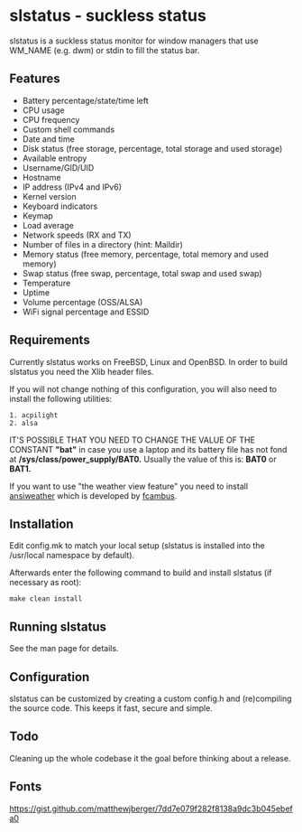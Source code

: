 **slstatus - suckless status**
==========================
slstatus is a suckless status monitor for window managers that use WM_NAME
(e.g. dwm) or stdin to fill the status bar.


**Features**
--------
- Battery percentage/state/time left
- CPU usage
- CPU frequency
- Custom shell commands
- Date and time
- Disk status (free storage, percentage, total storage and used storage)
- Available entropy
- Username/GID/UID
- Hostname
- IP address (IPv4 and IPv6)
- Kernel version
- Keyboard indicators
- Keymap
- Load average
- Network speeds (RX and TX)
- Number of files in a directory (hint: Maildir)
- Memory status (free memory, percentage, total memory and used memory)
- Swap status (free swap, percentage, total swap and used swap)
- Temperature
- Uptime
- Volume percentage (OSS/ALSA)
- WiFi signal percentage and ESSID


**Requirements**
------------
Currently slstatus works on FreeBSD, Linux and OpenBSD.
In order to build slstatus you need the Xlib header files.

If you will not change nothing of this configuration, you will also need to install the following utilities:
```
1. acpilight
2. alsa
```
IT'S POSSIBLE THAT YOU NEED TO CHANGE THE VALUE OF THE CONSTANT **"bat"** in case you use a laptop and
its battery file has not fond at **/sys/class/power_supply/BAT0.** Usually the value of this is: **BAT0** or **BAT1.**

If you want to use "the weather view feature" you need to install [ansiweather](https://github.com/brookiestein/ansiweather) 
which is developed by [fcambus](https://github.com/fcambus).

Installation
------------
Edit config.mk to match your local setup (slstatus is installed into the
/usr/local namespace by default).

Afterwards enter the following command to build and install slstatus (if
necessary as root):

    make clean install


Running slstatus
----------------
See the man page for details.


Configuration
-------------
slstatus can be customized by creating a custom config.h and (re)compiling the
source code. This keeps it fast, secure and simple.

Todo
----
Cleaning up the whole codebase it the goal before thinking about a release.

**Fonts**
---------
https://gist.github.com/matthewjberger/7dd7e079f282f8138a9dc3b045ebefa0
